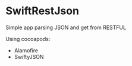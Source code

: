 # SwiftRestJson

Simple app parsing JSON and get from RESTFUL

Using cocoapods: 
  - Alamofire
  - SwiftyJSON
